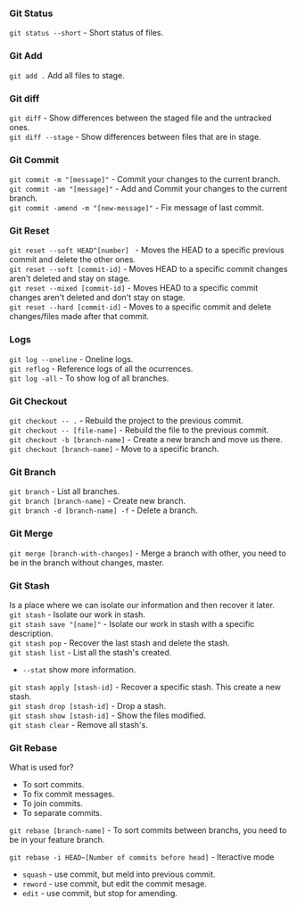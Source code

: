 
### Git Status
```git status --short``` - Short status of files.

### Git Add
```git add .``` Add all files to stage.

### Git diff
```git diff``` - Show differences between the staged file and the untracked ones. <br />
```git diff --stage``` - Show differences between files that are in stage.

### Git Commit 
```git commit -m "[message]"``` - Commit your changes to the current branch. <br />
```git commit -am "[message]"``` - Add and Commit your changes to the current branch. <br />
```git commit -amend -m "[new-message]"``` - Fix message of last commit.

### Git Reset 
```git reset --soft HEAD^[number] ``` - Moves the HEAD to a specific previous commit and delete the other ones. <br />
```git reset --soft [commit-id]``` - Moves HEAD to a specific commit changes aren't deleted and stay on stage. <br />
```git reset --mixed [commit-id]``` - Moves HEAD to a specific commit changes aren't deleted and don't stay on stage. <br />
```git reset --hard [commit-id]``` - Moves to a specific commit and delete changes/files made after that commit. 

### Logs
```git log --oneline``` - Oneline logs. <br />
```git reflog``` - Reference logs of all the ocurrences. <br />
```git log -all``` - To show log of all branches.

### Git Checkout
```git checkout -- .``` - Rebuild the project to the previous commit. <br />
```git checkout -- [file-name]``` - Rebuild the file to the previous commit. <br />
```git checkout -b [branch-name]``` - Create a new branch and move us there. <br />
```git checkout [branch-name]``` - Move to a specific branch.

### Git Branch 
```git branch``` - List all branches. <br />
```git branch [branch-name]``` - Create new branch. <br />
```git branch -d [branch-name] -f``` - Delete a branch.

### Git Merge
```git merge [branch-with-changes]``` - Merge a branch with other, you need to be in the branch without changes, master.

### Git Stash
Is a place where we can isolate our information and then recover it later. <br />
```git stash``` - Isolate our work in stash. <br />
```git stash save "[name]"``` - Isolate our work in stash with a specific description. <br />
```git stash pop``` - Recover the last stash and delete the stash. <br />
```git stash list``` - List all the stash's created. 
- ```--stat``` show more information. <br />

```git stash apply [stash-id]``` - Recover a specific stash. This create a new stash. <br />
```git stash drop [stash-id]``` - Drop a stash. <br />
```git stash show [stash-id]``` - Show the files modified. <br />
```git stash clear``` - Remove all stash's. 

### Git Rebase
What is used for?

 - To sort commits.
 - To fix commit messages.
 - To join commits.
 - To separate commits.

```git rebase [branch-name]``` - To sort commits between branchs, you need to be in your feature branch.

```git rebase -i HEAD~[Number of commits before head]``` - Iteractive mode
 - ```squash``` - use commit, but meld into previous commit.
 - ```reword``` - use commit, but edit the commit mesage.
 - ```edit``` - use commit, but stop for amending.